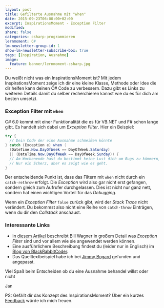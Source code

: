 ```yaml
---
layout: post
title: Gefilterte Ausnahme mit "when"
date: 2015-09-23T06:00:00+02:00
excerpt: InspirationsMoment - Exception Filter
modified:
share: false
categories: csharp-programmieren
lernmoment: C#
lm-newsletter-group-id: 1
show-lm-newsletter-subscribe-box: true
tags: [Inspiration, Ausnahme]
image:
  feature: banner/lernmoment-csharp.jpg
---
```


Du weißt nicht was ein InspirationsMoment ist? Mit jedem InspirationsMoment zeige ich dir eine kleine Klasse, Methode oder Idee die dir helfen kann deinen C# Code zu verbessern. Dazu gibt es Links zu weiteren Details damit du selber recherchieren kannst wie du es für dich am besten umsetzt.

### Exception Filter mit `when`

C# 6.0 kommt mit einer Funktionalität die es für VB.NET und F# schon lange gibt. Es handelt sich dabei um *Exception Filter*. Hier ein Beispiel:

```cs
try {
  // Dein Code der eine Ausnahme schmeißen könnte
} catch (Exception e) when (
  (DateTime.Now.DayOfWeek == DayOfWeek.Saturday)
  || (DateTime.Now.DayOfWeek == DayOfWeek.Sunday)) {
  // Am Wochenende hast du bestimmt keine Lust dich um Bugs zu kümmern, oder?
  // Nur ein Scherz, aber es zeigt wie es geht.
}
```

Der entscheidende Punkt ist, dass das Filtern mit `when` nicht durch ein `catch-rethrow` erfolgt. Die *Exception* wird also gar nicht erst gefangen, sondern gleich zum Aufrufer durchgelassen. Dies ist nicht nur ganz nett, sondern hat einen wichtigen Vorteil für das *Debugging*.

Wenn ein *Exception Filter* `false` zurück gibt, wird der *Stack Trace* nicht verändert. Du bekommst also nicht eine Reihe von `catch-throw` Einträgen, wenn du dir den *Callstack* anschaust.

### Interessante Links 

-	In [diesem Artikel](http://www.informit.com/articles/article.aspx?p=2424332) beschreibt Bill Wagner in großem Detail was *Exception Filter* sind und vor allem wie sie angewendet werden können.
-	Eine ausführlichere Beschreibung findest du (leider nur in Englisch) im [Blog von BlackRabbitCoder](http://geekswithblogs.net/BlackRabbitCoder/archive/2015/04/09/c.net-little-wonders-exception-filtering-in-c-6.aspx).
-	Das Quelltextbeispiel habe ich bei [Jimmy Bogard](https://lostechies.com/jimmybogard/2015/07/17/c-6-exception-filters-will-improve-your-home-life/) gefunden und angepasst.

Viel Spaß beim Entscheiden ob du eine Ausnahme behandel willst oder nicht

Jan


PS: Gefällt dir das Konzept des InspirationsMoment? Über ein kurzes [Feedback](mailto:jan@lernmoment.de) würde ich mich freuen.
